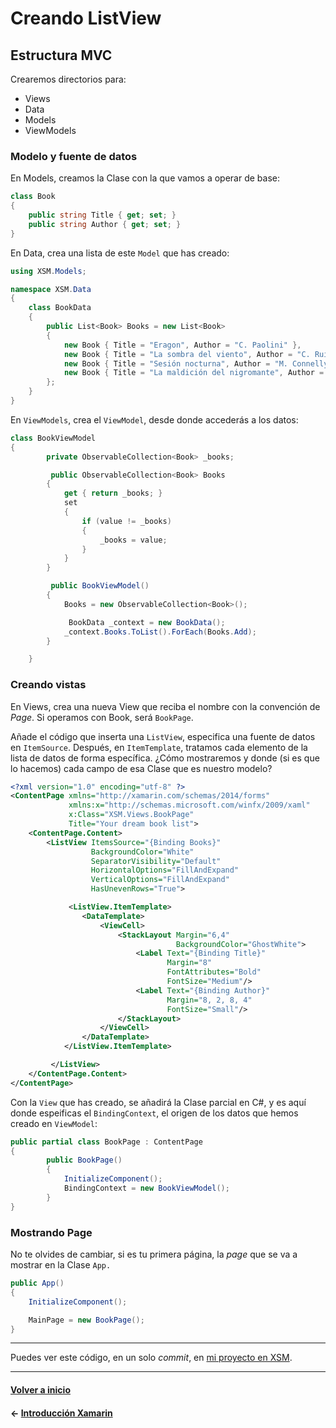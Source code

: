 # Creando ListView

## Estructura MVC

Crearemos directorios para:

* Views
* Data
* Models
* ViewModels

### Modelo y fuente de datos

En Models, creamos la Clase con la que vamos a operar de base:

```cs
class Book
{
    public string Title { get; set; }
    public string Author { get; set; }
}
```

En Data, crea una lista de este `Model` que has creado:

```cs
using XSM.Models;

namespace XSM.Data
{
    class BookData
    {
        public List<Book> Books = new List<Book>
        {
            new Book { Title = "Eragon", Author = "C. Paolini" },
            new Book { Title = "La sombra del viento", Author = "C. Ruiz Zafón" },
            new Book { Title = "Sesión nocturna", Author = "M. Connelly" },
            new Book { Title = "La maldición del nigromante", Author = "M. Wells" }
        };
    }
}
```

En `ViewModels`, crea el `ViewModel`, desde donde accederás a los datos:

```cs
class BookViewModel
{
        private ObservableCollection<Book> _books;

         public ObservableCollection<Book> Books
        {
            get { return _books; }
            set
            {
                if (value != _books)
                {
                    _books = value;
                }
            }
        }

         public BookViewModel()
        {
            Books = new ObservableCollection<Book>();

             BookData _context = new BookData();
            _context.Books.ToList().ForEach(Books.Add);
        }

    }
```

### Creando vistas

En Views, crea una nueva View que reciba el nombre con la convención de _Page_. Si operamos con Book, será `BookPage`.

Añade el código que inserta una `ListView`, especifica una fuente de datos en `ItemSource`. Después, en `ItemTemplate`, tratamos cada elemento de la lista de datos de forma específica. ¿Cómo mostraremos y donde (si es que lo hacemos) cada campo de esa Clase que es nuestro modelo?

```xml
<?xml version="1.0" encoding="utf-8" ?>
<ContentPage xmlns="http://xamarin.com/schemas/2014/forms"
             xmlns:x="http://schemas.microsoft.com/winfx/2009/xaml"
             x:Class="XSM.Views.BookPage"
             Title="Your dream book list">
    <ContentPage.Content>
        <ListView ItemsSource="{Binding Books}"
                  BackgroundColor="White"
                  SeparatorVisibility="Default"
                  HorizontalOptions="FillAndExpand"
                  VerticalOptions="FillAndExpand"
                  HasUnevenRows="True">

             <ListView.ItemTemplate>
                <DataTemplate>
                    <ViewCell>
                        <StackLayout Margin="6,4"
                                     BackgroundColor="GhostWhite">
                            <Label Text="{Binding Title}"
                                   Margin="8"
                                   FontAttributes="Bold"
                                   FontSize="Medium"/>
                            <Label Text="{Binding Author}"
                                   Margin="8, 2, 8, 4"
                                   FontSize="Small"/>
                        </StackLayout>
                    </ViewCell>
                </DataTemplate>
            </ListView.ItemTemplate>

         </ListView>
    </ContentPage.Content>
</ContentPage>
```

Con la `View` que has creado, se añadirá la Clase parcial en C#, y es aquí donde espeificas el `BindingContext`, el origen de los datos que hemos creado en `ViewModel`:

```cs
public partial class BookPage : ContentPage
{
        public BookPage()
        {
            InitializeComponent();
            BindingContext = new BookViewModel();
        }
}
```

### Mostrando Page

No te olvides de cambiar, si es tu primera página, la _page_ que se va a mostrar en la Clase `App.`

```cs
public App()
{
    InitializeComponent();

    MainPage = new BookPage();
}

```

---

Puedes ver este código, en un solo _commit_, en [mi proyecto en XSM](https://github.com/Beelzenef/XSM/commit/1a27b92bdbf1b6ce7c7ff7fe3856656d43f9fe2e).

---

#### [Volver a inicio](../README.md)

#### ← [Introducción Xamarin](intro.md)